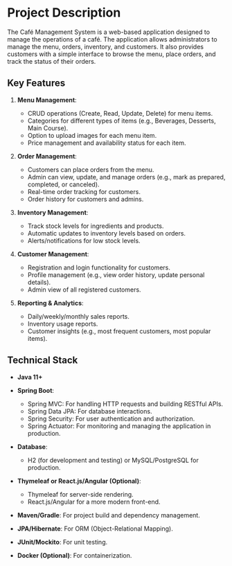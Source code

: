 # Project Description

The Café Management System is a web-based application designed to manage the operations of a café. The application allows administrators to manage the menu, orders, inventory, and customers. It also provides customers with a simple interface to browse the menu, place orders, and track the status of their orders.

## Key Features

1. **Menu Management**:
   - CRUD operations (Create, Read, Update, Delete) for menu items.
   - Categories for different types of items (e.g., Beverages, Desserts, Main Course).
   - Option to upload images for each menu item.
   - Price management and availability status for each item.

2. **Order Management**:
   - Customers can place orders from the menu.
   - Admin can view, update, and manage orders (e.g., mark as prepared, completed, or canceled).
   - Real-time order tracking for customers.
   - Order history for customers and admins.

3. **Inventory Management**:
   - Track stock levels for ingredients and products.
   - Automatic updates to inventory levels based on orders.
   - Alerts/notifications for low stock levels.

4. **Customer Management**:
   - Registration and login functionality for customers.
   - Profile management (e.g., view order history, update personal details).
   - Admin view of all registered customers.

5. **Reporting & Analytics**:
   - Daily/weekly/monthly sales reports.
   - Inventory usage reports.
   - Customer insights (e.g., most frequent customers, most popular items).

## Technical Stack

- **Java 11+**
- **Spring Boot**:
   - Spring MVC: For handling HTTP requests and building RESTful APIs.
   - Spring Data JPA: For database interactions.
   - Spring Security: For user authentication and authorization.
   - Spring Actuator: For monitoring and managing the application in production.
   
- **Database**:
   - H2 (for development and testing) or MySQL/PostgreSQL for production.

- **Thymeleaf or React.js/Angular (Optional)**:
   - Thymeleaf for server-side rendering.
   - React.js/Angular for a more modern front-end.

- **Maven/Gradle**: For project build and dependency management.
- **JPA/Hibernate**: For ORM (Object-Relational Mapping).
- **JUnit/Mockito**: For unit testing.
- **Docker (Optional)**: For containerization.
